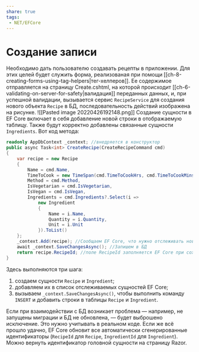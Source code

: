 ```yaml
---
share: true
tags:
 - NET/EFCore
---
```

# Создание записи
Необходимо дать пользователю создавать рецепты в приложении. Для этих целей будет служить форма, реализованая при помощи [[ch-8-creating-forms-using-tag-helpers|тег-хелперов]]. Ее содержимое отправляется на страницу Create.cshtml, на которой происходит [[ch-6-validating-on-server-for-safety|валидация]] переданных данных, и, при успешной валидации, вызывается сервис `RecipeService` для создания нового объекта `Recipe` в БД, последовательность действий изображена на рисунке.
![[Pasted image 20220426192148.png]]
Создание сущности в EF Core включает в себя добавление новой строки в отображаемую таблицу. Также будут корректно добавлены связанные сущности `Ingredients`.
Вот код метода:
```csharp
readonly AppDbContext _context; //внедряется в конструктор
public async Task<int> CreateRecipe(CreateRecipeCommand cmd)
{
	var recipe = new Recipe
	{
		Name = cmd.Name,
		TimeToCook = new TimeSpan(cmd.TimeToCookHrs, cmd.TimeToCookMins, 0),
		Method = cmd.Method,
		IsVegetarian = cmd.IsVegetarian,
		IsVegan = cmd.IsVegan,
		Ingredients = cmd.Ingredients?.Select(i =>
			new Ingredient
			{
				Name = i.Name,
				Quantity = i.Quantity,
				Unit = i.Unit
			}).ToList()
	};
	_context.Add(recipe); //Сообщаем EF Core, что нужно отслеживать новые сущности
	await _context.SaveChangesAsync(); //Запишем в БД
	return recipe.RecipeId; //поле RecipeId заполняется EF Core при сохранении
}
```
Здесь выполняются три шага:
1. создаем сущности `Recipe` и `Ingredient`;
2. добавляем их в список отслеживаемых сущностей EF Core;
3. вызываем `_context.SaveChangesAsync()`, чтобы выполнить команду `INSERT` и добавить строки в таблицы `Recipe` и `Ingredient`.

Если при взаимодействии с БД возникает проблема — например, не запущены миграции и БД не обновлена, — будет выброшено исключение. Это нужно учитывать в реальном коде.
Если же всё прошло удачно,  EF Core обновит все автоматически сгенерированные идентификаторы (`RecipeId` для `Recipe`, `IngredientId` для `Ingredient`). Можно вернуть идентификатор головной сущности на страницу Razor.